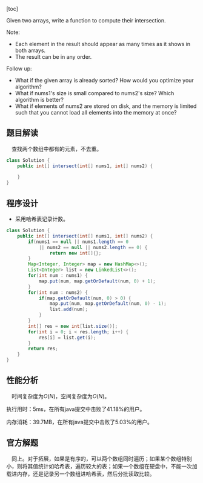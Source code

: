 [toc]

Given two arrays, write a function to compute their intersection.

Note:

* Each element in the result should appear as many times as it shows in both arrays.
* The result can be in any order.

Follow up:

* What if the given array is already sorted? How would you optimize your algorithm?
* What if nums1's size is small compared to nums2's size? Which algorithm is better?
* What if elements of nums2 are stored on disk, and the memory is limited such that you cannot load all elements into the memory at once?



## 题目解读

&emsp;查找两个数组中都有的元素，不去重。

```java
class Solution {
    public int[] intersect(int[] nums1, int[] nums2) {
        
    }
}
```

## 程序设计

* 采用哈希表记录计数。

```java
class Solution {
    public int[] intersect(int[] nums1, int[] nums2) {
        if(nums1 == null || nums1.length == 0 
            || nums2 == null || nums2.length == 0) {
                return new int[]{};
        }
        Map<Integer, Integer> map = new HashMap<>();
        List<Integer> list = new LinkedList<>();
        for(int num : nums1) {
            map.put(num, map.getOrDefault(num, 0) + 1);
        }
        for(int num : nums2) {
            if(map.getOrDefault(num, 0) > 0) {
                map.put(num, map.getOrDefault(num, 0) - 1);
                list.add(num);
            }
        }
        int[] res = new int[list.size()];
        for(int i = 0; i < res.length; i++) {
            res[i] = list.get(i);
        }
        return res;
    }
}
```

## 性能分析

&emsp;时间复杂度为$O(N)$，空间复杂度为$O(N)$。

执行用时：5ms，在所有java提交中击败了41.18%的用户。

内存消耗：39.7MB，在所有java提交中击败了5.03%的用户。

## 官方解题

&emsp;同上。对于拓展，如果是有序的，可以两个数组同时遍历；如果某个数组特别小，则将其值统计如哈希表，遍历较大的表；如果一个数组在硬盘中，不能一次加载进内存，还是记录另一个数组进哈希表，然后分批读取比较。